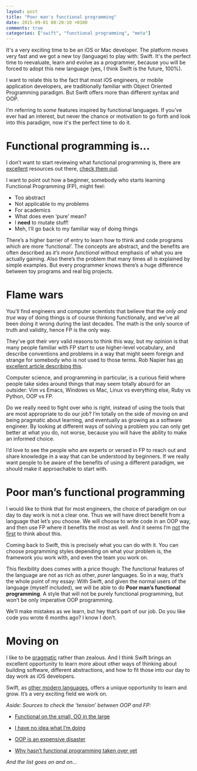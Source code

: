 ```yaml
---
layout: post
title: "Poor man's functional programming"
date: 2015-09-01 00:20:10 +0100
comments: true
categories: ["swift", "functional programming", "meta"]
---
```


It's a very exciting time to be an iOS or Mac developer. The platform moves very fast and we got a new toy (language) to play with: Swift. It's the perfect time to reevaluate, learn and evolve as a programmer, because you will be forced to adopt this new language (yes, I think Swift is the future, 100%).

I want to relate this to the fact that most iOS engineers, or mobile application developers, are traditionally familiar with Object Oriented Programming paradigm. But Swift offers more than different syntax and OOP.

I’m referring to *some* features inspired by functional languages. If you’ve ever had an interest, but never the chance or motivation to go forth and look into this paradigm, now it's the perfect time to do it.

<!-- more -->

# Functional programming is...

I don’t want to start reviewing what functional programming is, there are [excellent](http://harlankellaway.com/blog/2015/08/10/swift-functional-programming-intro/) resources out there, [check them out](https://www.objc.io/books/).

I want to point out how a beginner, somebody who starts learning Functional Programming (FP), might feel:

- Too abstract
- Not applicable to my problems
- For academics
- What does even ‘pure’ mean?
- I **need** to mutate stuff!
- Meh, I’ll go back to my familiar way of doing things

There’s a higher barrier of entry to learn how to think and code programs which are more ‘functional’. The concepts are abstract,  and the benefits are often described as *it’s more functional* without emphasis of what you are actually gaining. Also there’s the problem that many times all is explained by simple examples. But every programmer knows there’s a huge difference between toy programs and real big projects.

# Flame wars

You’ll find engineers and computer scientists that believe that the *only and true* way of doing things is of course thinking functionally, and we’ve all been doing it wrong during the last decades. The math is the only source of truth and validity, hence FP is the only way.

They’ve got their very valid reasons to think this way, but my opinion is that many people familiar with FP start to use higher-level vocabulary, and describe conventions and problems in a way that might seem foreign and strange for somebody who is not used to those terms. Rob Napier has [an excellent article describing this](http://robnapier.net/haskell-overlords).

Computer science, and programming in particular, is a curious field where people take sides around things that may seem totally absurd for an outsider: Vim vs Emacs, Windows vs Mac, Linux vs everything else, Ruby vs Python, OOP vs FP.

Do we really need to fight over who is right, instead of using the tools that are most appropriate to do our job? I’m totally on the side of moving on and being pragmatic about learning, and eventually as growing as a software engineer. By looking at different ways of solving a problem you can only get better at what you do, not worse, because you will have the ability to make an informed choice.

I’d love to see the people who are experts or versed in FP to reach out and share knowledge in a way that can be understood by beginners. If we really want people to be aware of the benefits of using a different paradigm, we should make it approachable to start with.

# Poor man’s functional programming

I would like to think that for most engineers, the choice of paradigm on our day to day work is not a clear one. Thus we will have direct benefit from a language that let’s you choose. We will choose to write code in an OOP way, and then use FP where it benefits the most as well. And it seems I’m [not](https://realm.io/news/altconf-saul-mora-object-orientated-functional-programming/) the [first](http://www.johndcook.com/blog/2009/03/23/functional-in-the-small-oo-in-the-large/) to think about this.

Coming back to Swift, this is precisely what you can do with it. You can choose programming styles depending on what your problem is, the framework you work with, and even the team you work on. 

This flexibility does comes with a price though: The functional features of the language are not as rich as other, *purer* languages. So in a way, that’s the whole point of my essay: With Swift, and given the normal users of the language (myself included), we will be able to do **Poor man’s functional programming**. A style that will not be purely functional programming, but won’t be only imperative OOP programming.

We’ll make mistakes as we learn, but hey that’s part of our job. Do you like code you wrote 6 months ago? I know I don’t.

# Moving on

I like to be [pragmatic](https://pragprog.com/book/tpp/the-pragmatic-programmer) rather than zealous. And I think Swift brings an excellent opportunity to learn more about other ways of thinking about building software, different abstractions, and how to fit those into our day to day work as iOS developers.

Swift, as [other modern languages](http://www.scala-lang.org/), offers a unique opportunity to learn and grow. It’s a very exciting field we work on.

*Aside: Sources to check the ‘tension’ between OOP and FP:*

- [Functional on the small, OO in the large](http://www.johndcook.com/blog/2009/03/23/functional-in-the-small-oo-in-the-large/)
- [I have no idea what I’m doing](https://realm.io/news/altconf-graham-lee-i-have-no-idea-what-i-m-doing/)

- [OOP is an expensive disaster](http://www.smashcompany.com/technology/object-oriented-programming-is-an-expensive-disaster-which-must-end)

- [Why hasn’t functional programming taken over yet](http://stackoverflow.com/questions/2835801/why-hasnt-functional-programming-taken-over-yet)

*And the list goes on and on...*




